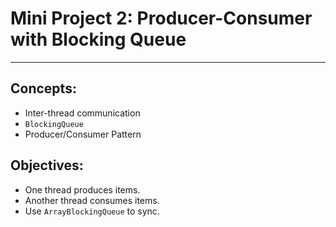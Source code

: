 # Mini Project 2: Producer-Consumer with Blocking Queue

---

## Concepts:

- Inter-thread communication
- `BlockingQueue`
- Producer/Consumer Pattern

## Objectives:

- One thread produces items.
- Another thread consumes items.
- Use `ArrayBlockingQueue` to sync.